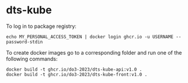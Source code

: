 # dts-kube

To log in to package registry:

```
echo MY_PERSONAL_ACCESS_TOKEN | docker login ghcr.io -u USERNAME --password-stdin
```

To create docker images go to a corresponding folder and run one of the following commands:

```
docker build -t ghcr.io/do3-2023/dts-kube-api:v1.0 .
docker build -t ghcr.io/do3-2023/dts-kube-front:v1.0 .
```